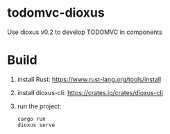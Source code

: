 # todomvc-dioxus
Use dioxus v0.2 to develop TODOMVC in components

# Build
1. install Rust: https://www.rust-lang.org/tools/install
   
2. install dioxus-cli: https://crates.io/crates/dioxus-cli
   
3. run the project:
   ```
   cargo run
   dioxus serve
   ```
